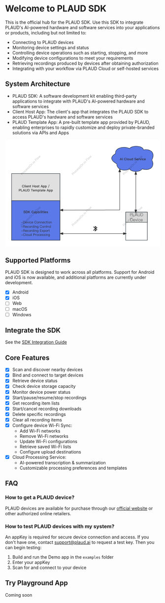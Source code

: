 # Welcome to PLAUD SDK

This is the official hub for the PLAUD SDK. Use this SDK to integrate PLAUD's AI-powered hardware and software services into your applications or products, including but not limited to:

- Connecting to PLAUD devices
- Monitoring device settings and status
- Controlling device operations such as starting, stopping, and more
- Modifying device configurations to meet your requirements
- Retrieving recordings produced by devices after obtaining authorization
- Integrating with your workflow via PLAUD Cloud or self-hosted services

## System Architecture   

*   PLAUD SDK: A software development kit enabling third-party applications to integrate with PLAUD's Al-powered hardware and software services
*   Client Host App: The client's app that integrates the PLAUD SDK to access PLAUD's hardware and software services
*   PLAUD Template App: A pre-built template app provided by PLAUD, enabling enterprises to rapidly customize and deploy private-branded solutions via APIs and Apps

<p align="center">
  <img  src="/assets/outline.png">
</p>

## Supported Platforms

PLAUD SDK is designed to work across all platforms. ​Support for Android and iOS is now available, and additional platforms are currently under development.

- [x] Android
- [x] iOS
- [ ] Web
- [ ] macOS
- [ ] Windows

## Integrate the SDK

See the [SDK Integration Guide](https://github.com/Plaud-AI/plaud-sdk/blob/main/docs/sdk-integration-guide.md)

## Core Features

- [x] Scan and discover nearby devices
- [x] Bind and connect to target devices
- [x] Retrieve device status
- [x] Check device storage capacity
- [x] Monitor device power status
- [x] Start/pause/resume/stop recordings
- [x] Get recording item lists
- [x] Start/cancel recording downloads
- [x] Delete specific recordings
- [x] Clear all recording items
- [x] Configure device Wi-Fi Sync:
    - Add Wi-Fi networks
    - Remove Wi-Fi networks
    - Update Wi-Fi configurations
    - Retrieve saved Wi-Fi lists
    - Configure upload destinations
- [x] Cloud Processing Service:
    - AI-powered transcription & summarization
    - Customizable processing preferences and templates

## FAQ

### How to get a PLAUD device?
PLAUD devices are available for purchase through our [official website](https://www.plaud.ai/) or other authorized online retailers.

### How to test PLAUD devices with my system?
An appKey is required for secure device connection and access. If you don't have one, contact support@plaud.ai to request a test key. Then you can begin testing:
1. Build and run the Demo app in the `examples` folder
2. Enter your appKey 
3. Scan for and connect to your device

## Try Playground App
Coming soon